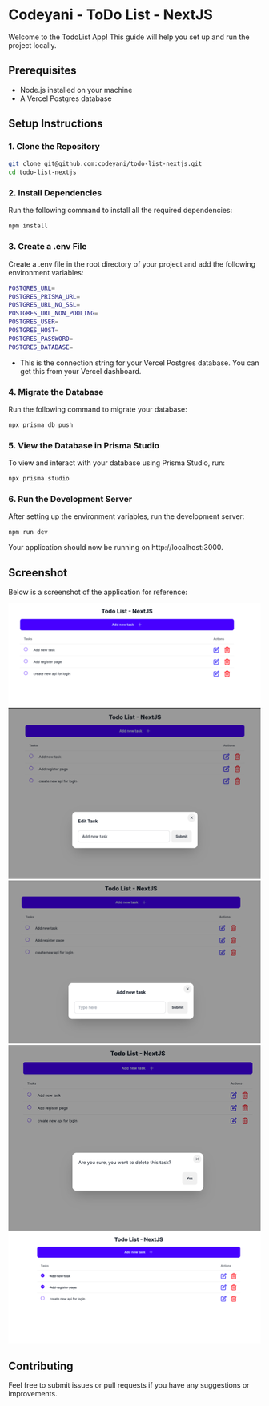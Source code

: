 # Codeyani - ToDo List - NextJS

Welcome to the TodoList App! This guide will help you set up and run the project locally.

## Prerequisites

- Node.js installed on your machine
- A Vercel Postgres database

## Setup Instructions

### 1. Clone the Repository

```bash
git clone git@github.com:codeyani/todo-list-nextjs.git
cd todo-list-nextjs
```

### 2.  Install Dependencies

Run the following command to install all the required dependencies:

```bash
npm install

```

### 3. Create a .env File

Create a .env file in the root directory of your project and add the following environment variables:

```bash
POSTGRES_URL=
POSTGRES_PRISMA_URL=
POSTGRES_URL_NO_SSL=
POSTGRES_URL_NON_POOLING=
POSTGRES_USER=
POSTGRES_HOST=
POSTGRES_PASSWORD=
POSTGRES_DATABASE=
```

-  This is the connection string for your Vercel Postgres database. You can get this from your Vercel dashboard.

### 4. Migrate the Database

Run the following command to migrate your database:

```bash
npx prisma db push
```


### 5. View the Database in Prisma Studio

To view and interact with your database using Prisma Studio, run:

```bash
npx prisma studio

```

### 6. Run the Development Server
After setting up the environment variables, run the development server:

```bash
npm run dev
```

Your application should now be running on http://localhost:3000.

## Screenshot
Below is a screenshot of the application for reference:

![Todo Page](images/todo.png)
![Edit Page](images/edit.png)
![Add Page](images/add.png)
![Delete Page](images/delete.png)
![Done Page](images/done_task.png)

## Contributing
Feel free to submit issues or pull requests if you have any suggestions or improvements.


